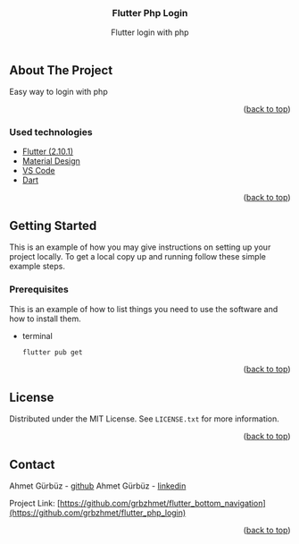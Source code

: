 <div id="top"></div>

<!-- PROJECT LOGO -->
<br />
<div align="center">
  <h3 align="center">Flutter Php Login</h3>

  <p align="center">
    Flutter login with php
    <br />
    <br />
  </p>
</div>


<!-- ABOUT THE PROJECT -->
## About The Project

Easy way to login with php

<p align="right">(<a href="#top">back to top</a>)</p>



### Used technologies

* [Flutter (2.10.1)](https://flutter.dev/)
* [Material Design](https://material.io/)
* [VS Code](https://code.visualstudio.com/)
* [Dart](https://dart.dev/)

<p align="right">(<a href="#top">back to top</a>)</p>



<!-- GETTING STARTED -->
## Getting Started

This is an example of how you may give instructions on setting up your project locally.
To get a local copy up and running follow these simple example steps.

### Prerequisites

This is an example of how to list things you need to use the software and how to install them.
* terminal
  ```sh
  flutter pub get
  ```

<p align="right">(<a href="#top">back to top</a>)</p>

<!-- LICENSE -->
## License

Distributed under the MIT License. See `LICENSE.txt` for more information.

<p align="right">(<a href="#top">back to top</a>)</p>



<!-- CONTACT -->
## Contact

Ahmet Gürbüz - [github](https://github.com/grbzhmet)
Ahmet Gürbüz - [linkedin](https://www.linkedin.com/in/ahmet-g%C3%BCrb%C3%BCz-45b96b20b/)

Project Link: [https://github.com/grbzhmet/flutter_bottom_navigation](https://github.com/grbzhmet/flutter_php_login)

<p align="right">(<a href="#top">back to top</a>)</p>
